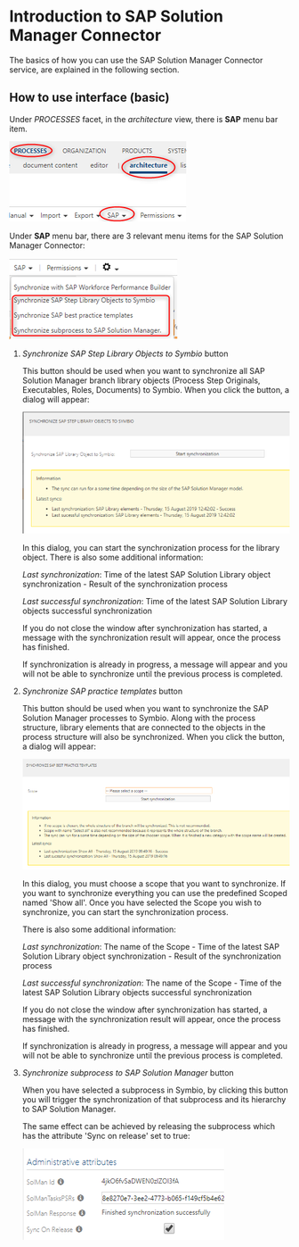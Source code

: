 # Introduction to SAP Solution Manager Connector

The basics of how you can use the SAP Solution Manager Connector service, are explained in the following section.

## How to use interface (basic)

Under *PROCESSES* facet, in the *architecture* view, there is **SAP** menu bar item.

![Test](media/HowToUse1.png)

Under **SAP** menu bar, there are 3 relevant menu items for the SAP Solution Manager Connector:

![Test](media/HowToUse2.png)

1. *Synchronize SAP Step Library Objects to Symbio* button

    This button should be used when you want to synchronize all SAP Solution Manager branch library objects (Process Step Originals, Executables, Roles, Documents) to Symbio. When you click the button, a dialog will appear:

    ![Test](media/HowToUse3.png)

    In this dialog, you can start the synchronization process for the library object.
    There is also some additional information:

    *Last synchronization*: Time of the latest SAP Solution Library object synchronization - Result of the synchronization process

    *Last successful synchronization*: Time of the latest SAP Solution Library objects successful synchronization

    If you do not close the window after synchronization has started, a message with the synchronization result will appear, once the process has finished.

    If synchronization is already in progress, a message will appear and you will not be able to synchronize until the previous process is completed.

2. *Synchronize SAP practice templates* button

    This button should be used when you want to synchronize the SAP Solution Manager processes to Symbio. Along with the process structure, library elements that are connected to the objects in the process structure will also be synchronized. When you click the button, a dialog will appear:

    ![Test](media/HowToUse4.png)

    In this dialog, you must choose a scope that you want to synchronize. If you want to synchronize everything you can use the predefined Scoped named 'Show all'. Once you have selected the Scope you wish to synchronize, you can start the synchronization process.

    There is also some additional information:

    *Last synchronization*: The name of the Scope - Time of the latest SAP Solution Library object synchronization - Result of the synchronization process

    *Last successful synchronization*: The name of the Scope - Time of the latest SAP Solution Library objects successful synchronization

    If you do not close the window after synchronization has started, a message with the synchronization result will appear, once the process has finished.

    If synchronization is already in progress, a message will appear and you will not be able to synchronize until the previous process is completed.

3. *Synchronize subprocess to SAP Solution Manager* button

    When you have selected a subprocess in Symbio, by clicking this button you will trigger the synchronization of that subprocess and its hierarchy to SAP Solution Manager.

    The same effect can be achieved by releasing the subprocess which has the attribute 'Sync on release' set to true:

    ![Test](media/SyncOnRelease.png)


